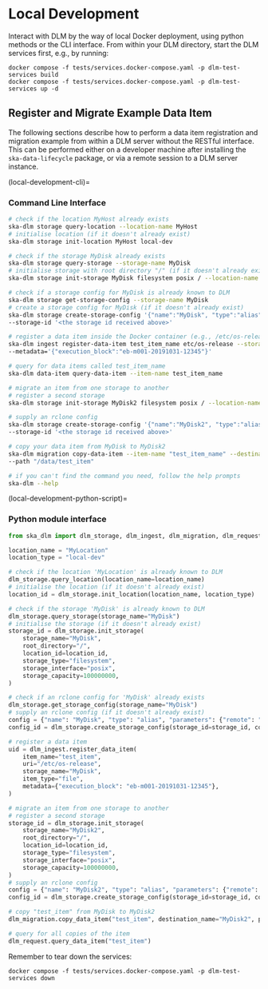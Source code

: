 # Local Development

Interact with DLM by the way of local Docker deployment, using python methods or the CLI interface.
From within your DLM directory, start the DLM services first, e.g., by running:
```
docker compose -f tests/services.docker-compose.yaml -p dlm-test-services build
docker compose -f tests/services.docker-compose.yaml -p dlm-test-services up -d
```

## Register and Migrate Example Data Item

The following sections describe how to perform a data item registration and migration example from within a DLM server without the RESTful interface. This can be performed either on a developer machine after installing the `ska-data-lifecycle` package, or via a remote session to a DLM server instance.

(local-development-cli)=
### Command Line Interface

```bash
# check if the location MyHost already exists
ska-dlm storage query-location --location-name MyHost
# initialise location (if it doesn't already exist)
ska-dlm storage init-location MyHost local-dev

# check if the storage MyDisk already exists
ska-dlm storage query-storage --storage-name MyDisk
# initialise storage with root directory "/" (if it doesn't already exist)
ska-dlm storage init-storage MyDisk filesystem posix / --location-name MyHost

# check if a storage config for MyDisk is already known to DLM
ska-dlm storage get-storage-config --storage-name MyDisk
# create a storage config for MyDisk (if it doesn't already exist)
ska-dlm storage create-storage-config '{"name":"MyDisk", "type":"alias", "parameters":{"remote": "/"}}' \
--storage-id '<the storage id received above>'

# register a data item inside the Docker container (e.g., /etc/os-release)
ska-dlm ingest register-data-item test_item_name etc/os-release --storage-name MyDisk \
--metadata='{"execution_block":"eb-m001-20191031-12345"}'

# query for data items called test_item_name
ska-dlm data-item query-data-item --item-name test_item_name

# migrate an item from one storage to another
# register a second storage
ska-dlm storage init-storage MyDisk2 filesystem posix / --location-name MyHost

# supply an rclone config
ska-dlm storage create-storage-config '{"name":"MyDisk2", "type":"alias", "parameters":{"remote": "/"}}' \
--storage-id '<the storage id received above>'

# copy your data item from MyDisk to MyDisk2
ska-dlm migration copy-data-item --item-name "test_item_name" --destination-name "MyDisk2" \
--path "/data/test_item"

# if you can't find the command you need, follow the help prompts
ska-dlm --help
```

(local-development-python-script)=
### Python module interface

```python
from ska_dlm import dlm_storage, dlm_ingest, dlm_migration, dlm_request

location_name = "MyLocation"
location_type = "local-dev"

# check if the location 'MyLocation' is already known to DLM
dlm_storage.query_location(location_name=location_name)
# initialise the location (if it doesn't already exist)
location_id = dlm_storage.init_location(location_name, location_type)

# check if the storage 'MyDisk' is already known to DLM
dlm_storage.query_storage(storage_name="MyDisk")
# initialise the storage (if it doesn't already exist)
storage_id = dlm_storage.init_storage(
    storage_name="MyDisk",
    root_directory="/",
    location_id=location_id,
    storage_type="filesystem",
    storage_interface="posix",
    storage_capacity=100000000,
)

# check if an rclone config for 'MyDisk' already exists
dlm_storage.get_storage_config(storage_name="MyDisk")
# supply an rclone config (if it doesn't already exist)
config = {"name": "MyDisk", "type": "alias", "parameters": {"remote": "/"}}
config_id = dlm_storage.create_storage_config(storage_id=storage_id, config=config)

# register a data item
uid = dlm_ingest.register_data_item(
    item_name="test_item",
    uri="/etc/os-release",
    storage_name="MyDisk",
    item_type="file",
    metadata={"execution_block": "eb-m001-20191031-12345"},
)

# migrate an item from one storage to another
# register a second storage
storage_id = dlm_storage.init_storage(
    storage_name="MyDisk2",
    root_directory="/",
    location_id=location_id,
    storage_type="filesystem",
    storage_interface="posix",
    storage_capacity=100000000,
)
# supply an rclone config
config = {"name": "MyDisk2", "type": "alias", "parameters": {"remote": "/"}}
config_id = dlm_storage.create_storage_config(storage_id=storage_id, config=config)

# copy "test_item" from MyDisk to MyDisk2
dlm_migration.copy_data_item("test_item", destination_name="MyDisk2", path="/data/test_item")

# query for all copies of the item
dlm_request.query_data_item("test_item")
```

Remember to tear down the services:
```
docker compose -f tests/services.docker-compose.yaml -p dlm-test-services down
```
